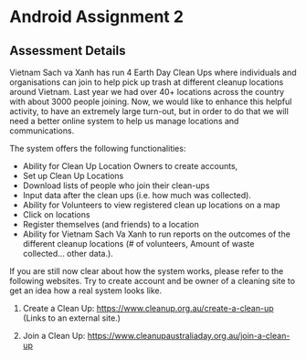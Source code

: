 # Android Assignment 2

## Assessment Details

Vietnam Sach va Xanh has run 4 Earth Day Clean Ups where individuals and organisations can join to help pick up trash at different cleanup locations around Vietnam. Last year we had over 40+ locations across the country with about 3000 people joining. Now, we would like to enhance this helpful activity, to have an extremely large turn-out, but in order to do that we will need a better online system to help us manage locations and communications.  

The system offers the following functionalities:

* Ability for Clean Up Location Owners to create accounts,
* Set up Clean Up Locations
* Download lists of people who join their clean-ups
* Input data after the clean ups (i.e. how much was collected).
* Ability for Volunteers to view registered clean up locations on a map
* Click on locations
* Register themselves (and friends) to a location
* Ability for Vietnam Sach Va Xanh to run reports on the outcomes of the different cleanup locations (# of volunteers, Amount of waste collected... other data.).

If you are still now clear about how the system works, please refer to the following websites. Try to create account and be owner of a cleaning site to get an idea how a real system looks like. 

1. Create a Clean Up: https://www.cleanup.org.au/create-a-clean-up (Links to an external site.) 

2. Join a Clean Up: https://www.cleanupaustraliaday.org.au/join-a-clean-up

 
